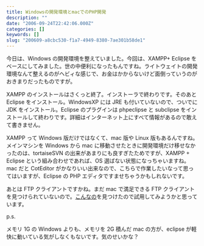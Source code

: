 ```yaml
---
title: Windowsの開発環境とmacでのPHP開発
description: ""
date: "2006-09-24T22:42:06.000Z"
categories: []
keywords: []
slug: "200609-a8cbc530-f1a7-4949-8380-7ae301b58de1"
---
```


今日は、Windows の開発環境を整えていました。今回は、XAMPP+ Eclipse をベースにしてみました。世の中便利になったもんですね。ライトウェイトの開発環境なんて整えるのがヘビィな感じで、お金はかからないけど面倒っていうのがおきまりだったものですが。

XAMPP のインストールはさくっと終了。インストーラで終わりです。そのあと Eclipse をインストール。WindowsXP には JRE も付いていないので、ついでに JDK をインストール。Eclipse のプラグインは phpeclipse と subclipse をインストールして終わりです。詳細はインターネット上にすべて情報があるので敢えて書きません。

XAMPP って Windows 版だけではなくて、mac 版や Linux 版もあるんですね。メインマシンを Windows から mac に移動させたときに開発環境だけ移せなかったのは、tortaiseSVN の出来があまりにも良すぎたためですが、XAMPP + Eclipse という組み合わせであれば、OS 選ばない状態になっちゃいますね。mac だと CotEditor がかなりいい出来なので、こちらで作業したいなって思ってはいますが、Eclipse の PHP エディタですませちゃうかもしれないです。

あとは FTP クライアントですかね。まだ mac で満足できる FTP クライアントを見つけられていないので。[こんなの](http://www.panic.com/jp/transmit/)を見つけたので試用してみようかと思っています。

p.s.

メモリ 1G の Windows よりも、メモリを 2G 積んだ mac の方が、eclipse が軽快に動いている気がしなくもないです。気のせいかな？
